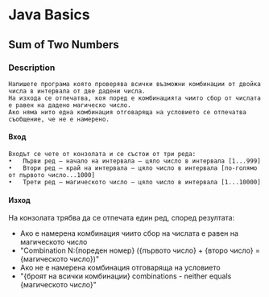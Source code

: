 # Java Basics

## Sum of Two Numbers

### Description

    Напишете програма която проверява всички възможни комбинации от двойка числа в интервала от две дадени числа.
    На изхода се отпечатва, коя поред е комбинацията чиито сбор от числата е равен на дадено магическо число.
    Ако няма нито една комбинация отговаряща на условието се отпечатва съобщение, че не е намерено. 

#### Вход

    Входът се чете от конзолата и се състои от три реда: 
    •	Първи ред – начало на интервала – цяло число в интервала [1...999] 
    •	Втори ред – край на интервала – цяло число в интервала [по-голямо от първото число...1000] 
    •	Трети ред – магическото число – цяло число в интервала [1...10000] 

#### Изход

На конзолата трябва да се отпечата един ред, според резултата:

- Ако е намерена комбинация чиито сбор на числата е равен на магическото число
- "Combination N:{пореден номер} ({първото число} + {второ число} = {магическото число})"
- Ако не е намерена комбинация отговаряща на условието
- "{броят на всички комбинации} combinations - neither equals {магическото число}"
